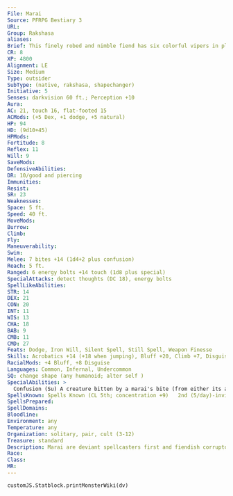 ```yaml
---
File: Marai
Source: PFRPG Bestiary 3
URL: 
Group: Rakshasa
aliases: 
Brief: This finely robed and nimble fiend has six colorful vipers in place of arms, and a long, forked tongue in its fanged mouth.
CR: 8
XP: 4800
Alignment: LE
Size: Medium
Type: outsider
SubType: (native, rakshasa, shapechanger)
Initiative: 5
Senses: darkvision 60 ft.; Perception +10
Aura: 
AC: 21, touch 16, flat-footed 15
ACMods: (+5 Dex, +1 dodge, +5 natural)
HP: 94
HD: (9d10+45)
HPMods: 
Fortitude: 8
Reflex: 11
Will: 9
SaveMods: 
DefensiveAbilities: 
DR: 10/good and piercing
Immunities: 
Resist: 
SR: 23
Weaknesses: 
Space: 5 ft.
Speed: 40 ft.
MoveMods: 
Burrow: 
Climb: 
Fly: 
Maneuverability: 
Swim: 
Melee: 7 bites +14 (1d4+2 plus confusion)
Reach: 5 ft.
Ranged: 6 energy bolts +14 touch (1d8 plus special)
SpecialAttacks: detect thoughts (DC 18), energy bolts
SpellLikeAbilities: 
STR: 14
DEX: 21
CON: 20
INT: 11
WIS: 13
CHA: 18
BAB: 9
CMB: 11
CMD: 27
Feats: Dodge, Iron Will, Silent Spell, Still Spell, Weapon Finesse
Skills: Acrobatics +14 (+18 when jumping), Bluff +20, Climb +7, Disguise +16, Knowledge (arcana) +8, Perception +10, Sense Motive +12, Spellcraft +8
RacialMods: +4 Bluff, +8 Disguise
Languages: Common, Infernal, Undercommon
SQ: change shape (any humanoid; alter self )
SpecialAbilities: >
  Confusion (Su) A creature bitten by a marai's bite (from either its actual mouth or the snakes it has for hands) must succeed at a DC 19 Will save or become confused for 1 round. The save DC is Constitution-based.  Energy Bolts (Ex) Once every 1d4 rounds as a standard action that provokes an attack of opportunity, a marai's six snake arms can each spit a bolt of energy to a maximum range of 60 feet. Each bolt deals 1d8 points of damage and has an additional effect if the target fails to resist it with a DC 19 Fortitude save, as summarized below. The save DC is Constitution-based.  Amethyst Viper: Cold damage plus sickened for 1d4 rounds.  Crimson Viper: Fire damage plus burn (1d4, DC 19).  Emerald Viper: Acid damage plus nauseated for 1 round.  Magenta Viper: Electricity damage plus staggered for 1 round.  Turquoise Viper: Sonic damage plus stunned for 1 round.  Violet Viper: Force damage plus knocked prone.  Spells A marai casts arcane spells as a 5th-level sorcerer.
SpellsKnown: Spells Known (CL 5th; concentration +9)   2nd (5/day)-invisibility, scorching ray   1st (7/day)-charm person (DC 15), jump, mage armor, magic missile   0 (at will)-bleed (DC 14), detect magic, ghost sound (DC 14), mage hand, open/close, read magic
SpellsPrepared: 
SpellDomains: 
Bloodline: 
Environment: any
Temperature: any
Organization: solitary, pair, cult (3-12)
Treasure: standard
Description: Marai are deviant spellcasters first and fiendish corruptors second. If allowed to indulge in their desire for perverse mystical study, most marai are content to serve as part of another rakshasa's cabal. A solitary marai might pose as a neophyte magician to infiltrate another spellcaster's abode. If the marai is successful, the master soon becomes either the servant or a corpse.  The possibility of new magical discoveries drives a marai. Morality and compassion never constrain the fiend's experiments. A marai prefers to torment and exploit mortals who have no idea of the rakshasa's true nature, and it takes great pleasure in using magical might to bring would-be heroes, especially those who invade its lair, to their knees. Such a game offers a marai enjoyment, however, only if subjects are unaware of the danger or at least unable to oppose it.  A marai is 6 feet tall and weighs 160 pounds. Its serpentine arms render fine manipulation or wielding weapons unfeasible, and so it typically assumes humanoid form when working on experiments that require manual dexterity. A marai unable to do so must rely upon cantrips like mage hand for such tasks-or perhaps the aid of a slave or charmed ally.
Race: 
Class: 
MR: 
---
```

```dataviewjs
customJS.Statblock.printMonsterWiki(dv)
```
